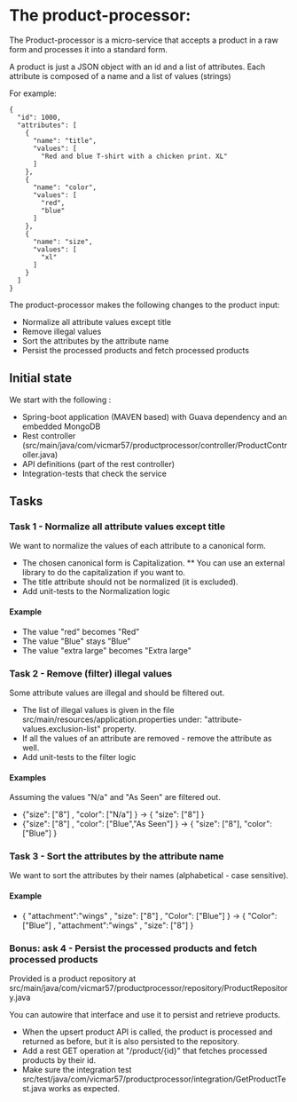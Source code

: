 # The product-processor: 
The Product-processor is a micro-service that accepts a product in a raw form and processes it into a standard form.

A product is just a JSON object with an id and a list of attributes. 
Each attribute is composed of a name and a list of values (strings)

For example:
```
{
  "id": 1000,
  "attributes": [
    {
      "name": "title",
      "values": [
        "Red and blue T-shirt with a chicken print. XL"
      ]
    },
    {
      "name": "color",
      "values": [
        "red",
        "blue"
      ]
    },
    {
      "name": "size",
      "values": [
        "xl"
      ]
    }
  ]
}
```

The product-processor makes the following changes to the product input:
* Normalize all attribute values except title
* Remove illegal values
* Sort the attributes by the attribute name
* Persist the processed products and fetch processed products

## Initial state
We start with the following :
* Spring-boot application (MAVEN based) with Guava dependency and an embedded MongoDB 
* Rest controller (src/main/java/com/vicmar57/productprocessor/controller/ProductController.java)
* API definitions (part of the rest controller)
* Integration-tests that check the service

## Tasks
### Task 1 - Normalize all attribute values except title
We want to normalize the values of each attribute to a canonical form.
* The chosen canonical form is Capitalization.
** You can use an external library to do the capitalization if you want to.
* The title attribute should not be normalized (it is excluded).
* Add unit-tests to the Normalization logic 

#### Example
* The value "red" becomes "Red" 
* The value "Blue" stays "Blue"
* The value "extra large" becomes "Extra large"

### Task 2 - Remove (filter) illegal values
Some attribute values are illegal and should be filtered out. 
* The list of illegal values is given in the file src/main/resources/application.properties under: "attribute-values.exclusion-list" property.
* If all the values of an attribute are removed - remove the attribute as well.
* Add unit-tests to the filter logic 

#### Examples
Assuming the values "N/a" and "As Seen" are filtered out.
* {"size": ["8"] , "color": ["N/a"] } -> { "size": ["8"] }
* {"size": ["8"] , "color": ["Blue","As Seen"] } -> { "size": ["8"], "color": ["Blue"] }

### Task 3 - Sort the attributes by the attribute name
We want to sort the attributes by their names (alphabetical - case sensitive). 

#### Example
* { "attachment":"wings" , "size": ["8"] , "Color": ["Blue"] } -> { "Color": ["Blue"]  , "attachment":"wings" , "size": ["8"] }

### Bonus: ask 4 - Persist the processed products and fetch processed products
Provided is a product repository at src/main/java/com/vicmar57/productprocessor/repository/ProductRepository.java

You can autowire that interface and use it to persist and retrieve products.

* When the upsert product API is called, the product is processed and returned as before, but it is also persisted to the repository.
* Add a rest GET operation at "/product/{id}" that fetches processed products by their id.
* Make sure the integration test src/test/java/com/vicmar57/productprocessor/integration/GetProductTest.java works as expected.
